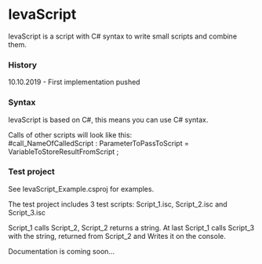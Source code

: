 # IevaScript
IevaScript is a script with C# syntax to write small scripts and combine them.

### History

10.10.2019 - First implementation pushed


### Syntax

IevaScript is based on C#, this means you can use C# syntax.

Calls of other scripts will look like this: <br> #call_NameOfCalledScript : ParameterToPassToScript = VariableToStoreResultFromScript ;


### Test project

See IevaScript_Example.csproj for examples.

The test project includes 3 test scripts: Script_1.isc, Script_2.isc and Script_3.isc

Script_1 calls Script_2, Script_2 returns a string. At last Script_1 calls Script_3 with the string, returned from Script_2 and Writes it on the console.

Documentation is coming soon...
